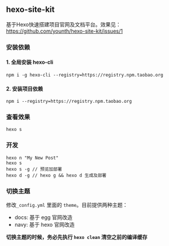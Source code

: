 ## hexo-site-kit

基于Hexo快速搭建项目官网及文档平台。效果见：https://github.com/younth/hexo-site-kit/issues/1

### 安装依赖

#### 1. 全局安装 hexo-cli

    npm i -g hexo-cli --registry=https://registry.npm.taobao.org

#### 2. 安装项目依赖

    npm i --registry=https://registry.npm.taobao.org

### 查看效果

    hexo s

### 开发

    hexo n "My New Post"
    hexo s
    hexo s -g // 预览加部署
    hexo d -g // hexo g && hexo d 生成及部署

### 切换主题

修改`_config.yml` 里面的 `theme`。目前提供两种主题：

- docs: 基于 egg 官网改造
- navy: 基于 hexo 官网改造

**切换主题的时候，务必先执行 `hexo clean` 清空之前的编译缓存**

